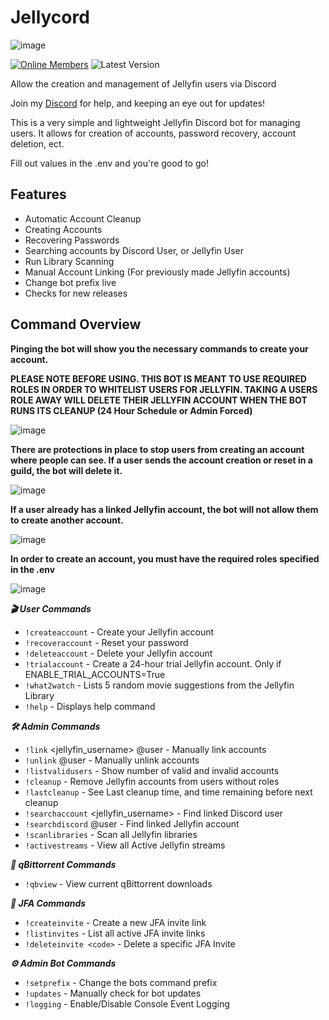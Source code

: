 # Jellycord

![image](https://cdn.pengucc.com/images/projects/jellycord/readme/BannerRound.png)

[![Online Members](https://img.shields.io/badge/dynamic/json?url=https%3A%2F%2Fdiscordapp.com%2Fapi%2Finvites%2FEdPJAhrDq8%3Fwith_counts%3Dtrue&query=approximate_presence_count&style=for-the-badge&logo=discord&logoColor=white&label=ONLINE%20MEMBERS&labelColor=grey&color=239eda)](https://discord.gg/EdPJAhrDq8)
![Latest Version](https://img.shields.io/badge/dynamic/json?url=https%3A%2F%2Fraw.githubusercontent.com%2FPenguCCN%2FJellycord%2Fmain%2Fversion.json&query=%24.version&style=for-the-badge&logo=python&logoColor=white&label=Latest%20Version%3A&color=239eda)

Allow the creation and management of Jellyfin users via Discord

Join my [Discord](https://discord.com/invite/zJMUNCPtPy) for help, and keeping an eye out for updates!

This is a very simple and lightweight Jellyfin Discord bot for managing users. It allows for creation of accounts, password recovery, account deletion, ect.

Fill out values in the .env and you're good to go!

## Features

- Automatic Account Cleanup
- Creating Accounts
- Recovering Passwords
- Searching accounts by Discord User, or Jellyfin User
- Run Library Scanning
- Manual Account Linking (For previously made Jellyfin accounts)
- Change bot prefix live
- Checks for new releases

## Command Overview

**Pinging the bot will show you the necessary commands to create your account.**

**PLEASE NOTE BEFORE USING. THIS BOT IS MEANT TO USE REQUIRED ROLES IN ORDER TO WHITELIST USERS FOR JELLYFIN. TAKING A USERS ROLE AWAY WILL DELETE THEIR JELLYFIN ACCOUNT WHEN THE BOT RUNS ITS CLEANUP (24 Hour Schedule or Admin Forced)**

![image](https://cdn.pengucc.com/images/projects/jellycord/readme/ping.png)

**There are protections in place to stop users from creating an account where people can see. If a user sends the account creation or reset in a guild, the bot will delete it.**

![image](https://cdn.pengucc.com/images/projects/jellycord/readme/account-deny.png)

**If a user already has a linked Jellyfin account, the bot will not allow them to create another account.**

![image](https://cdn.pengucc.com/images/projects/jellycord/readme/account-limit.png)

**In order to create an account, you must have the required roles specified in the .env**

![image](https://cdn.pengucc.com/images/projects/jellycord/readme/role-required.png)

***🎬 User Commands***
- `!createaccount` <username> <password> - Create your Jellyfin account
- `!recoveraccount` <username> <newpassword> - Reset your password
- `!deleteaccount` <username> - Delete your Jellyfin account
- `!trialaccount` <username> <password> - Create a 24-hour trial Jellyfin account. Only if ENABLE_TRIAL_ACCOUNTS=True
- `!what2watch` - Lists 5 random movie suggestions from the Jellyfin Library
- `!help` - Displays help command

***🛠️ Admin Commands***
- `!link` <jellyfin_username> @user - Manually link accounts
- `!unlink` @user - Manually unlink accounts
- `!listvalidusers` - Show number of valid and invalid accounts
- `!cleanup` - Remove Jellyfin accounts from users without roles
- `!lastcleanup` - See Last cleanup time, and time remaining before next cleanup
- `!searchaccount` <jellyfin_username> - Find linked Discord user
- `!searchdiscord` @user - Find linked Jellyfin account
- `!scanlibraries` - Scan all Jellyfin libraries
- `!activestreams` - View all Active Jellyfin streams

***💾 qBittorrent Commands***
- `!qbview` - View current qBittorrent downloads

***🔑 JFA Commands***

- `!createinvite` - Create a new JFA invite link
- `!listinvites` - List all active JFA invite links
- `!deleteinvite <code>` - Delete a specific JFA Invite

***⚙️ Admin Bot Commands***
- `!setprefix` - Change the bots command prefix
- `!updates` - Manually check for bot updates
- `!logging` - Enable/Disable Console Event Logging